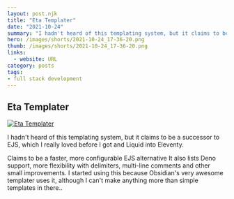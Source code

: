 ```yaml
---
layout: post.njk
title: "Eta Templater"
date: "2021-10-24"
summary: "I hadn't heard of this templating system, but it claims to be a successor to EJS, which I really loved before I got into Eleventy and Liquid."
hero: /images/shorts/2021-10-24_17-36-20.png
thumb: /images/shorts/2021-10-24_17-36-20.png
links:
  - website: URL
category: posts
tags: 
- full stack development
---
```


## Eta Templater

[![Eta Templater](/images/shorts/2021-10-24_17-36-20_tn.png)](https://eta.js.org/)

I hadn't heard of this templating system, but it claims to be a successor to EJS, which I really loved before I got and Liquid into Eleventy.

Claims to be a faster, more configurable EJS alternative It also lists Deno support, more flexibility with delimiters, multi-line comments and other small improvements. I started using this because Obsidian's very awesome templater uses it, although I can't make anything more than simple templates in there..
